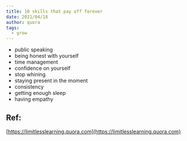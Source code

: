 ```yaml
---
title: 10 skills that pay off forever
date: 2021/04/18
author: quora
tags:
  - grow
---
```


- public speaking
- being honest with yourself
- time management
- confidence on yourself
- stop whining
- staying present in the moment
- consistency
- getting enough sleep
- having empathy

## Ref:

[https://limitlesslearning.quora.com](https://limitlesslearning.quora.com)
